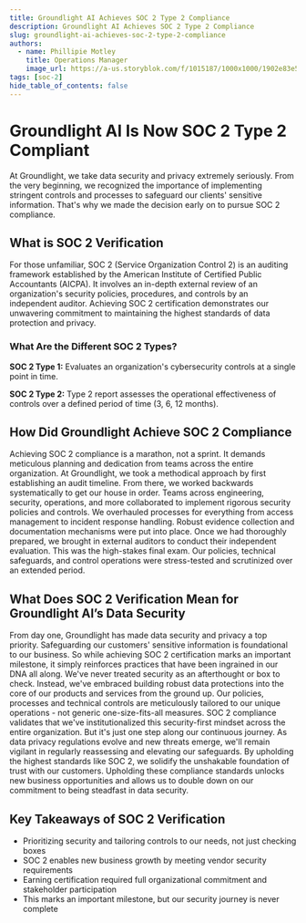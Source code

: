 ```yaml
---
title: Groundlight AI Achieves SOC 2 Type 2 Compliance
description: Groundlight AI Achieves SOC 2 Type 2 Compliance
slug: groundlight-ai-achieves-soc-2-type-2-compliance
authors:
  - name: Phillipie Motley
    title: Operations Manager
    image_url: https://a-us.storyblok.com/f/1015187/1000x1000/1902e83e56/motleyp.jpg
tags: [soc-2]
hide_table_of_contents: false
---
```


# Groundlight AI Is Now SOC 2 Type 2 Compliant

At Groundlight, we take data security and privacy extremely seriously. From the very beginning, we recognized the importance of implementing stringent controls and processes to safeguard our clients' sensitive information. That's why we made the decision early on to pursue SOC 2 compliance.

## What is SOC 2 Verification

For those unfamiliar, SOC 2 (Service Organization Control 2) is an auditing framework established by the American Institute of Certified Public Accountants (AICPA). It involves an in-depth external review of an organization's security policies, procedures, and controls by an independent auditor. Achieving SOC 2 certification demonstrates our unwavering commitment to maintaining the highest standards of data protection and privacy.

### What Are the Different SOC 2 Types?

**SOC 2 Type 1:** Evaluates an organization's cybersecurity controls at a single point in time.

**SOC 2 Type 2:**  Type 2 report assesses the operational effectiveness of controls over a defined period of time (3, 6, 12 months).

## How Did Groundlight Achieve SOC 2 Compliance

Achieving SOC 2 compliance is a marathon, not a sprint. It demands meticulous planning and dedication from teams across the entire organization. At Groundlight, we took a methodical approach by first establishing an audit timeline. From there, we worked backwards systematically to get our house in order.
Teams across engineering, security, operations, and more collaborated to implement rigorous security policies and controls. We overhauled processes for everything from access management to incident response handling. Robust evidence collection and documentation mechanisms were put into place.
Once we had thoroughly prepared, we brought in external auditors to conduct their independent evaluation. This was the high-stakes final exam. Our policies, technical safeguards, and control operations were stress-tested and scrutinized over an extended period.

<!-- truncate -->

## What Does SOC 2 Verification Mean for Groundlight AI’s Data Security

From day one, Groundlight has made data security and privacy a top priority. Safeguarding our customers' sensitive information is foundational to our business. So while achieving SOC 2 certification marks an important milestone, it simply reinforces practices that have been ingrained in our DNA all along.
We've never treated security as an afterthought or box to check. Instead, we've embraced building robust data protections into the core of our products and services from the ground up. Our policies, processes and technical controls are meticulously tailored to our unique operations - not generic one-size-fits-all measures.
SOC 2 compliance validates that we've institutionalized this security-first mindset across the entire organization. But it's just one step along our continuous journey. As data privacy regulations evolve and new threats emerge, we'll remain vigilant in regularly reassessing and elevating our safeguards.
By upholding the highest standards like SOC 2, we solidify the unshakable foundation of trust with our customers. Upholding these compliance standards unlocks new business opportunities and allows us to double down on our commitment to being steadfast in data security.

## Key Takeaways of SOC 2 Verification

- Prioritizing security and tailoring controls to our needs, not just checking boxes
- SOC 2 enables new business growth by meeting vendor security requirements 
- Earning certification required full organizational commitment and stakeholder participation
- This marks an important milestone, but our security journey is never complete
